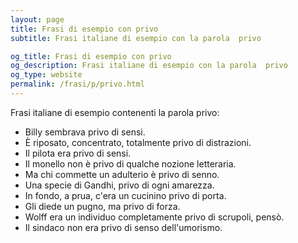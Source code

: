 ```yaml
---
layout: page
title: Frasi di esempio con privo 
subtitle: Frasi italiane di esempio con la parola  privo

og_title: Frasi di esempio con privo 
og_description: Frasi italiane di esempio con la parola  privo
og_type: website
permalink: /frasi/p/privo.html
---
```


Frasi italiane di esempio contenenti la parola privo:


- Billy sembrava privo di sensi.
- È riposato, concentrato, totalmente privo di distrazioni.
- Il pilota era privo di sensi.
- Il monello non è privo di qualche nozione letteraria.
- Ma chi commette un adulterio è privo di senno.
- Una specie di Gandhi, privo di ogni amarezza.
- In fondo, a prua, c'era un cucinino privo di porta.
- Gli diede un pugno, ma privo di forza.
- Wolff era un individuo completamente privo di scrupoli, pensò.
- Il sindaco non era privo di senso dell'umorismo.
